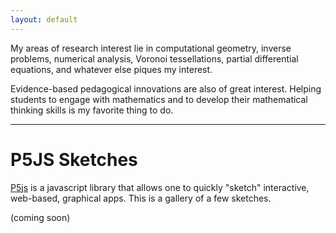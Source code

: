 ```yaml
---
layout: default
---
```


My areas of research interest lie in computational geometry, inverse
problems, numerical analysis, Voronoi tessellations, partial differential
equations, and whatever else piques my interest.

Evidence-based pedagogical innovations are also of great interest. Helping
students to engage with mathematics and to develop their mathematical
thinking skills is my favorite thing to do.

* * * 

# P5JS Sketches

[P5js](https://p5js.org) is a javascript library that allows one to quickly
"sketch" interactive, web-based, graphical apps. This is a gallery of a few
sketches.

(coming soon)
